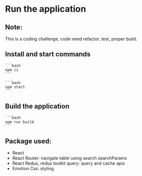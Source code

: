 # Run the application
## Note:
This is a coding challenge, code need refactor, test, proper build.

## Install and start commands
    
    ```bash 
    npm ci
    ```

    ```bash
    npm start
    ```

## Build the application
    
    ```bash
    npm run build
    ```

## Package used:
- React
- React Router: navigate table using search searchParams
- React Redux, redux toolkit query: query and cache apis
- Emotion Css: styling

